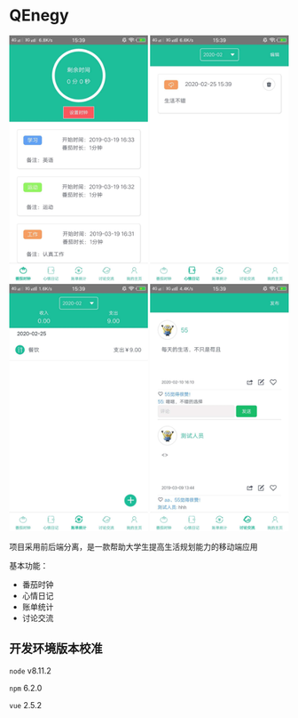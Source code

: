 # QEnegy

<div align=center>
  <img width="250" src="https://github.com/2585479524/git_pic/blob/master/QEnergy/Tomato.jpg"/>
  <img width="250" src="https://github.com/2585479524/git_pic/blob/master/QEnergy/Diary.jpg"/>
  <br>
  <img width="250" src="https://github.com/2585479524/git_pic/blob/master/QEnergy/Bill.jpg"/>
  <img width="250" src="https://github.com/2585479524/git_pic/blob/master/QEnergy/Discuss.jpg"/>
</div>

项目采用前后端分离，是一款帮助大学生提高生活规划能力的移动端应用

基本功能：
- 番茄时钟
- 心情日记
- 账单统计
- 讨论交流

## 开发环境版本校准

```node``` v8.11.2

```npm``` 6.2.0

```vue``` 2.5.2
